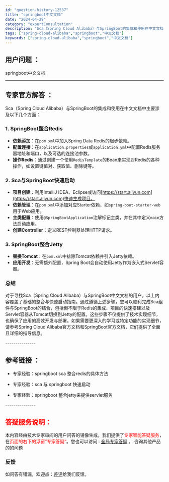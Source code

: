 ```yaml
---
id: "question-history-12537"
title: "springboot中文文档"
date: "2024-04-28"
category: "expertConsultation"
description: "Sca（Spring Cloud Alibaba）与SpringBoot的集成和使用在中文文档中主要涉及以下几个方面：### 1. SpringBoot整合Redis- **依赖添加**：在`pom.xml`中加入Spring Data Redis的起步依赖。- **配置连接**：在`applica"
tags: ["spring-cloud-alibaba","springboot","中文文档"]
keywords: ["spring-cloud-alibaba","springboot","中文文档"]
---
```


## 用户问题 ： 
 springboot中文文档  

---------------
## 专家官方解答 ：

Sca（Spring Cloud Alibaba）与SpringBoot的集成和使用在中文文档中主要涉及以下几个方面：

### 1. SpringBoot整合Redis
- **依赖添加**：在`pom.xml`中加入Spring Data Redis的起步依赖。
- **配置连接**：在`application.properties`或`application.yml`中配置Redis服务器地址和端口，以及可选的连接池参数。
- **操作Redis**：通过创建一个使用`RedisTemplate`的Bean来实现对Redis的各种操作，如设置键值对、获取值、删除键等。

### 2. Sca与SpringBoot快速启动
- **项目创建**：利用IntelliJ IDEA、Eclipse或访问[https://start.aliyun.com](https://start.aliyun.com)快速生成项目。
- **依赖管理**：在`pom.xml`中添加对应Starter依赖，如`spring-boot-starter-web`用于Web应用。
- **主类配置**：使用`@SpringBootApplication`注解标记主类，并在其中定义`main`方法启动应用。
- **创建Controller**：定义REST控制器处理HTTP请求。

### 3. SpringBoot整合Jetty
- **替换Tomcat**：在`pom.xml`中排除Tomcat依赖并引入Jetty依赖。
- **应用开发**：无需额外配置，Spring Boot会自动使用Jetty作为嵌入式Servlet容器。

### 总结
对于寻找Sca（Spring Cloud Alibaba）与SpringBoot中文文档的用户，以上内容覆盖了基础的整合与快速启动指南。通过遵循上述步骤，您可以顺利完成Sca组件与SpringBoot的结合，包括但不限于Redis的集成、项目的快速搭建以及Servlet容器从Tomcat切换到Jetty的配置。这些步骤不仅提供了技术实现细节，也确保了应用的高效开发与部署。如果需要更深入的学习或特定功能的实现细节，请参考Spring Cloud Alibaba官方文档和SpringBoot官方文档，它们提供了全面且详细的指导信息。


<font color="#949494">---------------</font> 


## 参考链接 ：

* 专家经验：springboot sca 整合redis的具体方法 
 
 * 专家经验：sca 与 springboot 快速启动 
 
 * 专家经验：springboot 整合jetty来提供servlet服务 


 <font color="#949494">---------------</font> 
 


## <font color="#FF0000">答疑服务说明：</font> 

本内容经由技术专家审阅的用户问答的镜像生成，我们提供了<font color="#FF0000">专家智能答疑服务</font>，在<font color="#FF0000">页面的右下的浮窗”专家答疑“</font>。您也可以访问 : [全局专家答疑](https://answer.opensource.alibaba.com/docs/intro) 。 咨询其他产品的的问题

### 反馈
如问答有错漏，欢迎点：[差评](https://ai.nacos.io/user/feedbackByEnhancerGradePOJOID?enhancerGradePOJOId=12630)给我们反馈。
